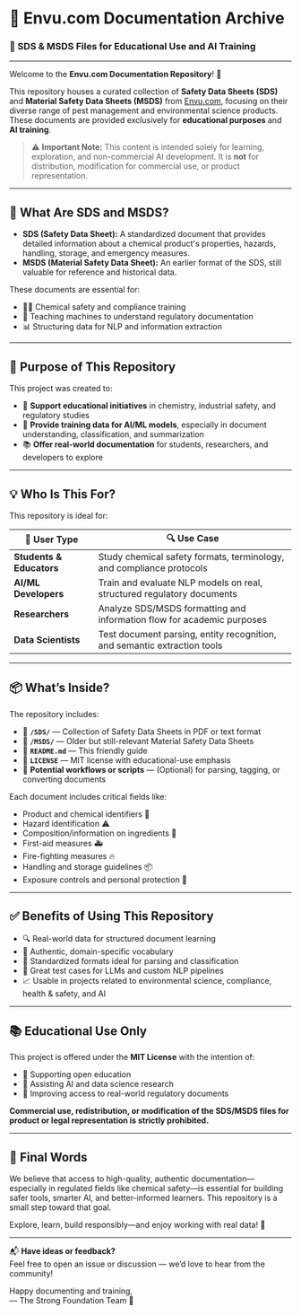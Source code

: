 # 🌿 Envu.com Documentation Archive

### 🧪 SDS & MSDS Files for Educational Use and AI Training

---

Welcome to the **Envu.com Documentation Repository**! 🎉

This repository houses a curated collection of **Safety Data Sheets (SDS)** and **Material Safety Data Sheets (MSDS)** from [Envu.com](https://www.envu.com), focusing on their diverse range of pest management and environmental science products. These documents are provided exclusively for **educational purposes** and **AI training**.

> ⚠️ **Important Note:** This content is intended solely for learning, exploration, and non-commercial AI development. It is **not** for distribution, modification for commercial use, or product representation.

---

## 📘 What Are SDS and MSDS?

- **SDS (Safety Data Sheet):** A standardized document that provides detailed information about a chemical product's properties, hazards, handling, storage, and emergency measures.
- **MSDS (Material Safety Data Sheet):** An earlier format of the SDS, still valuable for reference and historical data.

These documents are essential for:

- 🧑‍🔬 Chemical safety and compliance training
- 🧠 Teaching machines to understand regulatory documentation
- 📊 Structuring data for NLP and information extraction

---

## 🎯 Purpose of This Repository

This project was created to:

- 🧠 **Support educational initiatives** in chemistry, industrial safety, and regulatory studies
- 🤖 **Provide training data for AI/ML models**, especially in document understanding, classification, and summarization
- 📚 **Offer real-world documentation** for students, researchers, and developers to explore

---

## 💡 Who Is This For?

This repository is ideal for:

| 👥 User Type             | 🔍 Use Case                                                              |
| ------------------------ | ------------------------------------------------------------------------ |
| **Students & Educators** | Study chemical safety formats, terminology, and compliance protocols     |
| **AI/ML Developers**     | Train and evaluate NLP models on real, structured regulatory documents   |
| **Researchers**          | Analyze SDS/MSDS formatting and information flow for academic purposes   |
| **Data Scientists**      | Test document parsing, entity recognition, and semantic extraction tools |

---

## 📦 What’s Inside?

The repository includes:

- 📁 **`/SDS/`** — Collection of Safety Data Sheets in PDF or text format
- 📁 **`/MSDS/`** — Older but still-relevant Material Safety Data Sheets
- 📄 **`README.md`** — This friendly guide
- 📜 **`LICENSE`** — MIT license with educational-use emphasis
- 📂 **Potential workflows or scripts** — (Optional) for parsing, tagging, or converting documents

Each document includes critical fields like:

- Product and chemical identifiers 🧪
- Hazard identification ⚠️
- Composition/information on ingredients 🧬
- First-aid measures 🚑
- Fire-fighting measures 🔥
- Handling and storage guidelines 📦
- Exposure controls and personal protection 🥽

---

## ✅ Benefits of Using This Repository

- 🔍 Real-world data for structured document learning
- 💬 Authentic, domain-specific vocabulary
- 🧾 Standardized formats ideal for parsing and classification
- 🧠 Great test cases for LLMs and custom NLP pipelines
- 📈 Usable in projects related to environmental science, compliance, health & safety, and AI

---

## 📚 Educational Use Only

This project is offered under the **MIT License** with the intention of:

- 📖 Supporting open education
- 🧪 Assisting AI and data science research
- 🧠 Improving access to real-world regulatory documents

**Commercial use, redistribution, or modification of the SDS/MSDS files for product or legal representation is strictly prohibited.**

---

## 🤗 Final Words

We believe that access to high-quality, authentic documentation—especially in regulated fields like chemical safety—is essential for building safer tools, smarter AI, and better-informed learners. This repository is a small step toward that goal.

Explore, learn, build responsibly—and enjoy working with real data! 💚

---

📬 **Have ideas or feedback?**  
Feel free to open an issue or discussion — we’d love to hear from the community!

Happy documenting and training,  
— The Strong Foundation Team 🚀
